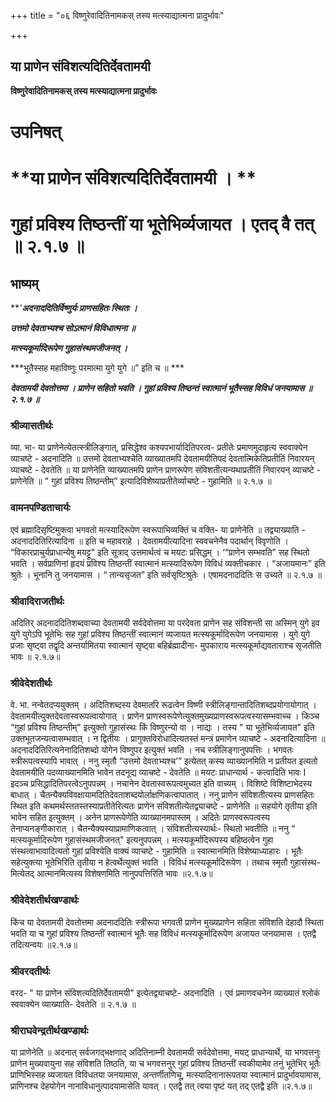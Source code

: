 +++
title = "०६ विष्णुरेवादितिनामकस् तस्य मत्स्याद्यात्मना प्रादुर्भावः"

+++


## या प्राणेन संविशत्यदितिर्देवतामयी

**विष्णुरेवादितिनामकस् तस्य मत्स्याद्यात्मना प्रादुर्भावः**

# **उपनिषत्**

# **या प्राणेन संविशत्यदितिर्देवतामयी । **

# **गुहां प्रविश्य तिष्ठन्तीं या भूतेभिर्व्यजायत । एतद् वै तत् ॥ २.१.७ ॥**

## **भाष्यम्**

***'**अदनाददितिर्विष्णुर्यः प्राणसहितः स्थितः ।***

***उत्तमो देवताभ्यश्च सोऽत्मानं विविधात्मना ॥***

***मत्स्यकूर्मादिरूपेण गुहासंस्थमजीजनत् ।***

***भूतैस्सह महाविष्णुः परमात्मा युगे युगे ॥” इति च ॥ ***

***देवतामयी देवतोत्तमा । प्राणेन सहितो भवति । गुहां प्रविश्य तिष्ठन्तं स्वात्मानं भूतैस्सह विविधं जनयामास ॥ २.१.७ ॥***

### **श्रीव्यासतीर्थः**

व्या. भा- या प्राणेनेत्येतत्स्त्रीलिङ्गात्, प्रसिद्धेश्व कश्यपभार्यादितिपरत्व- प्रतीतेः प्रमाणमुदाहृत्य स्ववाक्येन व्याचष्टे - अदनादिति ॥ उत्तमो देवताभ्यश्चेति व्याख्यातमपि देवतामयीतिपदं देवतात्मिकेतिप्रतीतिं निवारयन् व्याचष्टे - देवतेति ॥ या प्राणेनेति व्याख्यातमपि प्राणेन प्राणरूपेण संविशतीत्यन्यथाप्रतीतिं निवारयन् व्याचष्टे - प्राणेनेति ॥ " गुहां प्रविश्य तिष्ठन्तीम्” इत्यादिविशेष्याप्रतीतेर्व्याचष्टे - गुहामिति ॥ २.१.७ ॥

### **वामनपण्डिताचार्यः**

एवं ब्रह्मादिसृष्टिमुक्त्वा भगवतो मत्स्यादिरूपेण स्वरूपाभिव्यक्तिं च वक्ति- या प्राणेनेति ॥ तद्व्याख्याति - अदनाददितिरित्यादिना ॥ इति च महावराहे । देवतामयीत्यादिना स्ववचनेनैव पदार्थान् विवृणोति । “विकारप्राचुर्यप्राधान्येषु मयट्टू" इति सूत्राद् उत्तमार्थत्वं च मयटः प्रसिद्धम् । ‘“प्राणेन सम्भवति” सह स्थितो भवति । सर्वप्राणिनां हृदयं प्रविश्य तिष्ठन्तीं स्वात्मानं मत्स्यादिरूपेण विविधं व्यक्तीचकार । “अजायमानः” इति श्रुतेः । भूनानि तु जनयामास । “ तान्यसृजत” इति सर्वसृष्टिश्रुतेः । एषामदनाददितिः स उच्यते ॥ २.१.७ ॥

### **श्रीवादिराजतीर्थः**

अदितिर् अदनाददितिशब्दवाच्या देवतामयी सर्वदेवोत्तमा या परदेवता प्राणेन सह संविशन्ती सा अस्मिन् युगे इव युगे युगेऽपि भूतेभिः सह गुहां प्रविश्य तिष्ठन्तीं स्वात्मानं व्यजायत मत्स्यकूर्मादिरूपेण जनयामास । युगे युगे प्रजाः सृष्ट्वा तद्वृदि अन्तर्यामितया स्वात्मानं सृष्ट्वा बहिर्ब्रह्मादीना- मुपकाराय मत्स्यकूर्माद्यवताराश्च सृजतीति भावः ॥ २.१.७॥

### **श्रीवेदेशतीर्थः**

वे. भा. नन्वेतदप्ययुक्तम् । अदितिशब्दस्य देवमातरि रूढत्वेन विष्णी स्त्रीलिङ्गान्तादितिशब्दप्रयोगायोगात् । देवतामयीत्युक्तदेवतास्वरूपत्वायोगात् । प्राणेन प्राणस्वरूपेणेत्युक्तमुख्यप्राणस्वरूपत्वस्यासम्भवाच्च । किञ्च “गुहां प्रविश्य तिष्ठन्तीम्" इत्युक्तो गुहासंस्थः किं विष्णुरन्यो वा । नाद्यः । तस्य " या भूतेभिर्व्यजायत" इति उक्तभूतजन्यत्वासम्भवात् । न द्वितीयः । प्रागुक्तविरोधादित्यतस्तं मन्त्रं प्रमाणेन व्याचष्टे - अदनादित्यादिना ॥ अदनाददितिरित्यनेनादितिशब्दो योगेन विष्णुपर इत्युक्तं भवति । नच स्त्रीलिङ्गानुपपत्तिः । भगवतः स्त्रीरूपत्वस्यापि भावात् । ननु स्मृतौ “उत्तमो देवताभ्यश्च’” इत्येतत् कस्य व्याख्यानमिति न प्रतीयत इत्यतो देवतामयीति पदव्याख्यानमिति भावेन तदनूद्य व्याचष्टे - देवतेति ॥ मयटः प्राधान्यार्थ - कत्वादिति भावः I इदञ्च प्रसिद्धादितिपरत्वेऽनुपपन्नम् । नचानेन देवतास्वरूपत्वमुच्यत इति वाच्यम् । विशिष्टे विशिष्टाभेदस्य बाधात् । चैतन्यैक्यविवक्षायामदितिदेवताशब्दयोर्लाक्षणिकत्वापातात् । ननु प्राणेन संविशतीत्यस्य प्राणसहितः स्थित इति कथमर्थस्ततस्तस्याप्रतीतेरित्यतः प्राणेन संविशतीत्येतद्व्याचष्टे - प्राणेनेति ॥ सहयोगे तृतीया इति भावेन सहित इत्युक्तम् । अनेन प्राणरूपेणेति व्याख्यानमपास्तम् । अदितेः प्राणस्वरूपत्वस्य तेनाप्यनङ्गीकारात् । चैतन्यैक्यस्याप्रामाणिकत्वात् । संविशतीत्यस्यार्थः- स्थितो भवतीति ॥ ननु “ मत्स्यकूर्मादिरूपेण गुहासंस्थमजीजनत्" इत्यनुपपन्नम् । मत्स्यकूर्मादिरूपस्य बहिष्ठत्वेन गुहा संस्थत्वाभावादित्यतो गुहां प्रविश्येति वाक्यं व्याचष्टे - गुहामिति ॥ स्वात्मानमिति विशेष्याध्याहारः । भूतैः सहेत्युक्त्या भूतेभिरिति तृतीया न हेत्वर्थेत्युक्तं भवति । विविधं मत्स्यकूर्मादिरूपेण । तथाच स्मृतौ गुहासंस्थ- मित्येतद् आत्मानमित्यस्य विशेषणमिति नानुपपत्तिरिति भावः ॥२.१.७॥

### **श्रीवेदेशतीर्थखण्डार्थः**

किंच या देवतामयी देवतोत्तमा अदनाददितिः स्त्रीरूपा भगवती प्राणेन मुख्यप्राणेन सहिता संविशति देहादौ स्थिता भवति या च गुहां प्रविश्य तिष्ठन्तीं स्वात्मानं भूतैः सह विविधं मत्स्यकूर्मादिरूपेण अजायत जनयामास । एतद्वै तदित्यन्वयः ॥२.१.७॥

### **श्रीवरदतीर्थः**

वरद- " या प्राणेन संविशत्यदितिर्देवतामयी" इत्येतद्व्याचष्टे- अदनादिति । एवं प्रमाणवचनेन व्याख्यातं श्लोकं स्ववाक्येन व्याख्याति- देवतेति ॥ २.१.७ ॥

### **श्रीराघवेन्द्रतीर्थखण्डार्थः**

या प्राणेनेति ॥ अदनात् सर्वजगद्भक्षणाद् अदितिनाम्नी देवतामयी सर्वदेवोत्तमा, मयट् प्राधान्यार्थे, या भगवत्तनुः प्राणेन मुख्यवायुना सह संविशति तिष्ठति, या च भगवत्तनुर् गुहां प्रविश्य तिष्ठन्तीं स्वकीयामेव तनुं भूतेभिर् भूतैः प्राणिभिस्सह व्यजायत विविधतया जनयामास, अन्तर्णीतणिचू, मत्स्यादिनानारूपतया स्वात्मानं प्रादुर्भावयामास, प्राणिनश्च देहयोगेन नानाविधानुत्पादयामासेति यावत् । एतद्वै तत् त्वया पृष्टं यत् तद् एतद्वै इति ॥२.१.७॥


